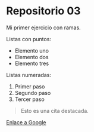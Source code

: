 # Repositorio 03

Mi primer ejercicio con ramas.

 Listas con puntos:

- Elemento uno
- Elemento dos
- Elemento tres


Listas numeradas:

1. Primer paso
2. Segundo paso
3. Tercer paso


> Esto es una cita destacada.

[Enlace a Google](https://www.google.com)

